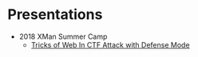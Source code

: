 # Presentations

* 2018 XMan Summer Camp
    * [Tricks of Web In CTF Attack with Defense Mode](2018%20XMan%20Summer%20Camp/Tricks%20of%20Web%20In%20CTF%20Attack%20with%20Defense%20Mode.pdf)
